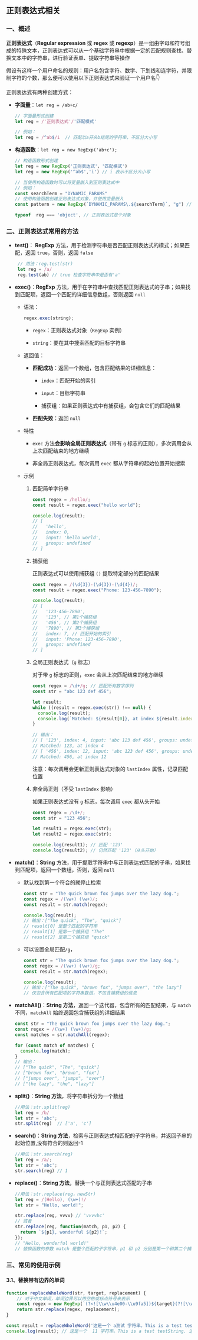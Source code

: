 ## 正则表达式相关

### 一、概述

**正则表达式**（**Regular expression** 或 **regex** 或 **regexp**）是一组由字母和符号组成的特殊文本，正则表达式可以从一个基础字符串中根据一定的匹配规则查找、替换文本中的字符串，进行验证表单、提取字符串等操作

假设有这样一个用户命名的规则：用户名包含字符、数字、下划线和连字符，并限制字符的个数，那么便可以使用以下正则表达式来验证一个用户名👇

正则表达式有两种创建方式：

- **字面量**：`let reg = /ab+c/`

  ```js
  // 字面量形式创建
  let reg = /'正则表达式'/'匹配模式'  
  
  // 例如： 
  let reg = /^ab$/i  // 匹配以a开头b结尾的字符串，不区分大小写
  ```

- **构造函数**：`let reg = new RegExp('ab+c');`

  ```js
  // 构造函数形式创建
  let reg = new RegExp('正则表达式'，'匹配模式')    
  let reg = new RegExp('^ab$','i') // i 表示不区分大小写
  
  // 当使用构造函数时可以将变量嵌入到正则表达式中
  // 例如：
  const searchTerm = "DYNAMIC_PARAMS"
  // 使用构造函数创建正则表达式对象，并使用变量嵌入
  const pattern = new RegExp(`DYNAMIC_PARAMS\.${searchTerm}`, "g") // g 表示全局搜索
  
  typeof  reg === 'object', // 正则表达式是个对象
  ```

### 二、正则表达式常用的方法

- **test()**： **RegExp** 方法，用于检测字符串是否匹配正则表达式的模式；如果匹配，返回 `true`，否则，返回 `false`

  ```js
   // 用法：reg.test(str)
   let reg = /a/  
   reg.test(ab) // true 检查字符串中是否有'a'
  ```

- **exec()**：**RegExp** 方法，用于在字符串中查找匹配正则表达式的子串；如果找到匹配项，返回一个匹配的详细信息数组，否则返回 `null`

  - 语法：

    ```javascript
    regex.exec(string);
    ```

    - `regex`：正则表达式对象（`RegExp` 实例）

    - `string`：要在其中搜索匹配的目标字符串

  - 返回值：

    - **匹配成功**：返回一个数组，包含匹配结果的详细信息：

      - `index`：匹配开始的索引

      - `input`：目标字符串

      - 捕获组：如果正则表达式中有捕获组，会包含它们的匹配结果

    - **匹配失败**：返回 `null`

  - 特性

    - `exec` 方法**会影响全局正则表达式**（带有 `g` 标志的正则），多次调用会从上次匹配结束的地方继续

    - 非全局正则表达式，每次调用 `exec` 都从字符串的起始位置开始搜索

  - 示例

    1. 匹配简单字符串

       ```javascript
       const regex = /hello/;
       const result = regex.exec("hello world");
       
       console.log(result);
       // [
       //   'hello',
       //   index: 0,
       //   input: 'hello world',
       //   groups: undefined
       // ]
       ```

    2. 捕获组

       正则表达式可以使用捕获组 `()` 提取特定部分的匹配结果

       ```javascript
       const regex = /(\d{3})-(\d{3})-(\d{4})/;
       const result = regex.exec("Phone: 123-456-7890");
       
       console.log(result);
       // [
       //   '123-456-7890',
       //   '123', // 第1个捕获组
       //   '456', // 第2个捕获组
       //   '7890', // 第3个捕获组
       //   index: 7, // 匹配开始的索引
       //   input: 'Phone: 123-456-7890',
       //   groups: undefined
       // ]
       ```

    3. 全局正则表达式（`g` 标志）

       对于带 `g` 标志的正则，`exec` 会从上次匹配结束的地方继续

       ```javascript
       const regex = /\d+/g; // 匹配所有数字序列
       const str = "abc 123 def 456";
       
       let result;
       while ((result = regex.exec(str)) !== null) {
         console.log(result);
         console.log(`Matched: ${result[0]}, at index ${result.index}`);
       }
       
       // 输出：
       // [ '123', index: 4, input: 'abc 123 def 456', groups: undefined ]
       // Matched: 123, at index 4
       // [ '456', index: 12, input: 'abc 123 def 456', groups: undefined ]
       // Matched: 456, at index 12
       ```

       注意：每次调用会更新正则表达式对象的 `lastIndex` 属性，记录匹配位置

    4. 非全局正则（不受 `lastIndex` 影响）

       如果正则表达式没有 `g` 标志，每次调用 `exec` 都从头开始

       ```typescript
       const regex = /\d+/;
       const str = "123 456";
       
       let result1 = regex.exec(str);
       let result2 = regex.exec(str);
       
       console.log(result1); // 匹配 '123'
       console.log(result2); // 仍然匹配 '123'（从头开始）
       ```

- **match()**：**String** 方法，用于提取字符串中与正则表达式匹配的子串，如果找到匹配项，返回一个数组，否则，返回 `null`

  - 默认找到第一个符合的就停止检索

    ```javascript
    const str = "The quick brown fox jumps over the lazy dog.";
    const regex = /(\w+) (\w+)/;
    const result = str.match(regex);
    
    console.log(result);
    // 输出：["The quick", "The", "quick"]
    // result[0] 是整个匹配的字符串
    // result[1] 是第一个捕获组 "The"
    // result[2] 是第二个捕获组 "quick"
    
    ```

  - 可以设置全局匹配`/g`，

    ```javascript
    const str = "The quick brown fox jumps over the lazy dog.";
    const regex = /(\w+) (\w+)/g;
    const result = str.match(regex);
    
    console.log(result);
    // 输出：["The quick", "brown fox", "jumps over", "the lazy"]
    // 仅包含所有匹配项的字符串数组，不包含捕获组的信息
    ```

    <!--当 `match` 方法带有全局标志时，它会返回一个包含所有匹配项的数组，但不包括捕获组的信息，如果需要获取所有匹配项的捕获组信息，应该使用 `matchAll` 方法-->

- **matchAll()**：**String 方法**，返回一个迭代器，包含所有的匹配结果，与 `match` 不同，`matchAll` 始终返回包含捕获组的详细结果

  ```js
  const str = "The quick brown fox jumps over the lazy dog.";
  const regex = /(\w+) (\w+)/g;
  const matches = str.matchAll(regex);
  
  for (const match of matches) {
    console.log(match);
  }
  // 输出：
  // ["The quick", "The", "quick"]
  // ["brown fox", "brown", "fox"]
  // ["jumps over", "jumps", "over"]
  // ["the lazy", "the", "lazy"]
  ```

- **split()**：**String 方法**，将字符串拆分为一个数组

  ```js
  //用法：str.split(reg)
  let reg = /b/
  let str = 'abc'; 
  str.split(reg)  // ['a', 'c']
  ```

- **search()**：**String 方法**，检索与正则表达式相匹配的子字符串，并返回子串的起始位置,没有符合的则返回-1

  ```js
  //用法：str.search(reg)
  let reg = /a/;
  let str = 'abc';
  str.search(reg) // 1
  ```

- **replace()**：**String 方法**，替换一个与正则表达式匹配的子串

  ```js
  //用法：str.replace(reg，newStr)
  let reg = /(Hello), (\w+)!/
  let str = "Hello, world!";
  
  str.replace(reg, vvvv) // 'vvvvbc'
  // 或者
  str.replace(reg, function(match, p1, p2) {
    return `${p1}, wonderful ${p2}!`;
  }); 
  // "Hello, wonderful world!"
  // 替换函数的参数 match 是整个匹配的子字符串，p1 和 p2 分别是第一个和第二个捕获组
  ```


### 三、常见的使用示例

#### 3.1、替换带有边界的单词

```javascript
function replaceWholeWord(str, target, replacement) {
    // 对于中文单词，单词边界可以用空格或标点符号来表示
    const regex = new RegExp(`(?<![\\w\\u4e00-\\u9fa5])${target}(?![\\w\\u4e00-\\u9fa5])`, 'g');
    return str.replace(regex, replacement);
}

const result = replaceWholeWord('这是一个 a测试 字符串。This is a test testString. 这是一个 a测试字符串。', 'a测试', ' 11')
console.log(result); // 这是一个  11 字符串。This is a test testString. 这是一个 a测试字符串。
```

